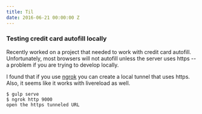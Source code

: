 ```yaml
---
title: Til
date: 2016-06-21 00:00:00 Z
---
```


### Testing credit card autofill locally

Recently worked on a project that needed to work with credit card autofill. Unfortunately, most browsers will not autofill unless the server uses https -- a problem if you are trying to develop locally.

I found that if you use [ngrok](https://ngrok.com) you can create a local tunnel that uses https. Also, it seems like it works with livereload as well.

    $ gulp serve
    $ ngrok http 9000
    open the https tunneled URL
